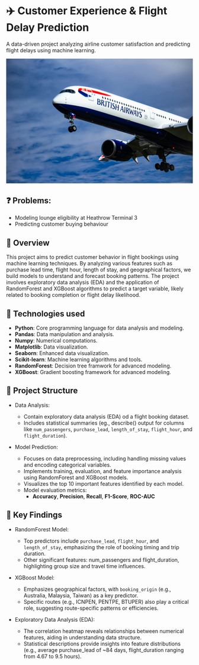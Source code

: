 # ✈️ Customer Experience & Flight Delay Prediction
A data-driven project analyzing airline customer satisfaction and predicting flight delays using machine learning.

![image alt](https://github.com/parthgiht/British-Airways-Customer-Buying-Behavior-Prediction/blob/a6f9588ab2d310d6e45dc895e1073959a0191bc6/British%20Airways-1.jpg)

## ❓ Problems:
-  Modeling	lounge	eligibility	at	Heathrow	Terminal	3
-  Predicting	customer	buying	behaviour

## 🎯 Overview 
This project aims to predict customer behavior in flight bookings using machine learning techniques. By analyzing various features such as purchase lead time, flight hour, length of stay, and geographical factors, we build models to understand and forecast booking patterns. The project involves exploratory data analysis (EDA) and the application of RandomForest and XGBoost algorithms to predict a target variable, likely related to booking completion or flight delay likelihood.

## 🧠 Technologies used 
- **Python**: Core programming language for data analysis and modeling.
- **Pandas**: Data manipulation and analysis.
- **Numpy**: Numerical computations.
- **Matplotlib**: Data visualization.
- **Seaborn**: Enhanced data visualization.
- **Scikit-learn**: Machine learning algorithms and tools.
- **RandomForest**: Decision tree framwork for advanced modeling.
- **XGBoost**: Gradient boosting framework for advanced modeling.


## 📁 Project Structure
- Data Analysis:
  - Contain exploratory data analysis (EDA) od a flight booking dataset.
  - Includes statistical summaries (eg., describe() output for columns like `num_passengers`, `purchase_lead`, `length_of_stay`, `flight_hour`, and `flight_duration`).
 
- Model Prediction:
   - Focuses on data preprocessing, including handling missing values and encoding categorical variables.
   - Implements training, evaluation, and feature importance analysis using RandomForest and XGBoost models.
   - Visualizes the top 10 important features identified by each model.
   - Model evaluation metrics:
      - **Accuracy**, **Precision**, **Recall**, **F1-Score**, **ROC-AUC**


## 🔑 Key Findings 
- RandomForest Model:
   - Top predictors include `purchase_lead`, `flight_hour`, and `length_of_stay`, emphasizing the role of booking timing and trip duration.
   - Other significant features: num_passengers and flight_duration, highlighting group size and travel time influences.

- XGBoost Model:
   - Emphasizes geographical factors, with `booking_origin` (e.g., Australia, Malaysia, Taiwan) as a key predictor.
   - Specific routes (e.g., ICNPEN, PENTPE, BTUPER) also play a critical role, suggesting route-specific patterns or efficiencies.
 
- Exploratory Data Analysis (EDA):
   - The correlation heatmap reveals relationships between numerical features, aiding in understanding data structure.
   - Statistical descriptions provide insights into feature distributions (e.g., average purchase_lead of ~84 days, flight_duration ranging from 4.67 to 9.5 hours).
 
     
